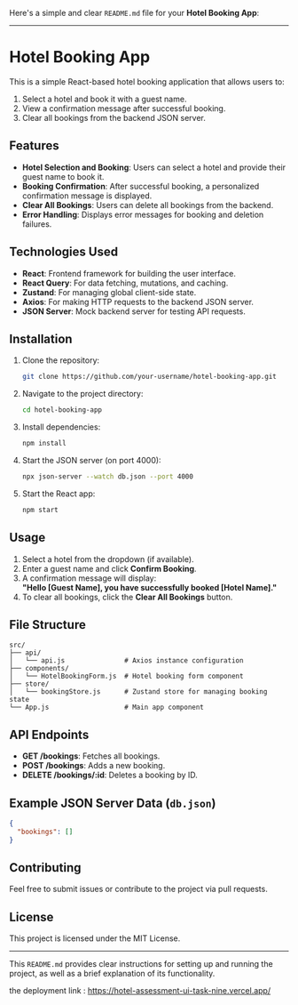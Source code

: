 Here's a simple and clear `README.md` file for your **Hotel Booking App**:

---

# Hotel Booking App

This is a simple React-based hotel booking application that allows users to:

1. Select a hotel and book it with a guest name.
2. View a confirmation message after successful booking.
3. Clear all bookings from the backend JSON server.

## Features

- **Hotel Selection and Booking**: Users can select a hotel and provide their guest name to book it.
- **Booking Confirmation**: After successful booking, a personalized confirmation message is displayed.
- **Clear All Bookings**: Users can delete all bookings from the backend.
- **Error Handling**: Displays error messages for booking and deletion failures.

## Technologies Used

- **React**: Frontend framework for building the user interface.
- **React Query**: For data fetching, mutations, and caching.
- **Zustand**: For managing global client-side state.
- **Axios**: For making HTTP requests to the backend JSON server.
- **JSON Server**: Mock backend server for testing API requests.

## Installation

1. Clone the repository:
   ```bash
   git clone https://github.com/your-username/hotel-booking-app.git
   ```

2. Navigate to the project directory:
   ```bash
   cd hotel-booking-app
   ```

3. Install dependencies:
   ```bash
   npm install
   ```

4. Start the JSON server (on port 4000):
   ```bash
   npx json-server --watch db.json --port 4000
   ```

5. Start the React app:
   ```bash
   npm start
   ```

## Usage

1. Select a hotel from the dropdown (if available).
2. Enter a guest name and click **Confirm Booking**.
3. A confirmation message will display:  
   **"Hello [Guest Name], you have successfully booked [Hotel Name]."**
4. To clear all bookings, click the **Clear All Bookings** button.

## File Structure

```
src/
├── api/
│   └── api.js               # Axios instance configuration
├── components/
│   └── HotelBookingForm.js  # Hotel booking form component
├── store/
│   └── bookingStore.js      # Zustand store for managing booking state
└── App.js                   # Main app component
```

## API Endpoints

- **GET /bookings**: Fetches all bookings.
- **POST /bookings**: Adds a new booking.
- **DELETE /bookings/:id**: Deletes a booking by ID.

## Example JSON Server Data (`db.json`)

```json
{
  "bookings": []
}
```

## Contributing

Feel free to submit issues or contribute to the project via pull requests.

## License

This project is licensed under the MIT License.

---

This `README.md` provides clear instructions for setting up and running the project, as well as a brief explanation of its functionality.

the deployment link : https://hotel-assessment-ui-task-nine.vercel.app/